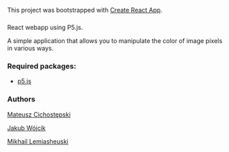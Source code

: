 <!-- # Change Color of Pixels
This project was bootstrapped with [Create React App](https://github.com/facebook/create-react-app).
###
React webapp using P5.js.
Changing color of pixels with the similar color as picked one.

### Required packages:
* [p5](https://www.npmjs.com/package/p5) -->


This project was bootstrapped with [Create React App](https://github.com/facebook/create-react-app).
###
React webapp using P5.js. 

A simple application that allows you to manipulate the color of image pixels in various ways.
<!-- Changing color of pixels with the similar color as picked one./ -->

### Required packages:
* [p5.js](https://www.npmjs.com/package/p5)

### Authors 
[Mateusz Cichostępski](https://github.com/Matiixx)

[Jakub Wójcik](https://github.com/jacobwojcik)

[Mikhail Lemiasheuski](https://github.com/albusDalbador)
